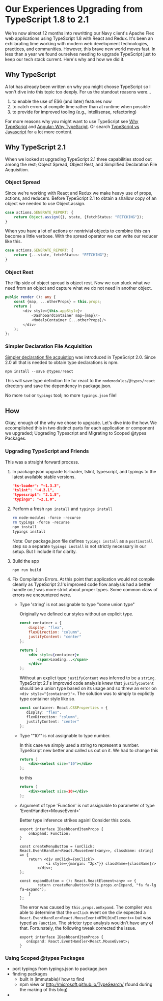# Our Experiences Upgrading from TypeScript 1.8 to 2.1

We're now almost 12 months into rewritting our Navy client's Apache Flex web
applications using TypeScript 1.8 with React and Redux. It's been an
exhilarating time working with modern web development technologies, practices,
and communities. However, this brave new world moves fast. In less than a year
we found ourselves needing to upgrade TypeScript just to keep our tech stack
current. Here's why and how we did it.

## Why TypeScript

A lot has already been written on why you might choose TypeScript so I won't
dive into this topic too deeply. For us the standout reasons were...

1. to enable the use of ES6 (and later) features now
1. to catch errors at compile time rather than at runtime when possible
1. to provide for improved tooling (e.g., intellisense, refactoring)

For more reasons why you might want to use TypeScript see [Why TypeScript](1)
and [Angular: Why TypeScript](2). Or search [TypeScript vs Javascript](3) for a
lot more content.

## Why TypeScript 2.1

When we looked at upgrading TypeScript 2.1 three capabilities stood out among
the rest; Object Spread, Object Rest, and Simplified Declaration File
Acquisition.

### Object Spread

Since we're working with React and Redux we make heavy use of props, actions,
and reducers. Before TypeScript 2.1 to obtain a shallow copy of an object we
needed to use Object.assign.

```typescript
case actions.GENERATE_REPORT: {
    return Object.assign({}, state, {fetchStatus: "FETCHING"});
}
```

When you have a lot of actions or nontrivial objects to combine this can become
a little verbose. With the spread operator we can write our reducer like this.

```typescript
case actions.GENERATE_REPORT: {
    return {...state, fetchStatus: "FETCHING"};
}
```

### Object Rest

The flip side of object spread is object rest. Now we can pluck what we need
from an object and capture what we do not need in another object.

```typescript
public render (): any {
    const {map, ...otherProps} = this.props;
    return (
        <div style={this.appStyle}>
            <DashboardContainer map={map}/>
            <ModalsContainer {...otherProps}/>
        </div>
    );
};
```

### Simpler Declaration File Acquisition

[Simpler declaration file acquistion](4) was introduced in TypeScript 2.0. Since 2.0
all that is needed to obtain type declarations is npm.

```powershell
npm install --save @types/react
```

This will save type definition file for react to the `nodemodules/@types/react`
directory and save the dependency in package.json.

No more `tsd` or `typings` tool; no more `typings.json` file!

## How

Okay, enough of the why we chose to upgrade. Let's dive into the how. We
accomplished this in two distinct parts for each application or component we
upgraded; Upgrading Typescript and Migrating to Scoped @types Packages.

### Upgrading TypeScript and Friends

This was a straight forward process.

1. In package.json upgrade ts-loader, tslint, typescript, and typings to the 
latest available stable versions.
    ```json
    "ts-loader": "~1.3.3",
    "tslint": "~4.3.1",
    "typescript": "2.1.5",
    "typings": "~2.1.0",
    ```
1. Perform a fresh `npm install` and `typings install`
    ```powershell
    rm node-modules -force -recurse
    rm typings -force -recurse
    npm install
    typings install
    ```
    Note: Our package.json file defines `typings install` as a `postinstall`
    step so a separate `typings install` is not strictly necessary in our setup.
    But I include it for clarity.

1. Build the app
    ```powershell
    npm run build
    ```

1. Fix Compilation Errors.
    At this point that application would not compile cleanly as TypeScript 2.1's
    improved code flow analysis had a better handle on / was more strict about
    proper types. Some common class of errors we encountered were.

    * Type 'string' is not assignable to type "some union type"

        Originally we defined our styles without an explicit type.

        ```jsx
        const container = {
            display: "flex",
            flexDirection: "column",
            justifyContent: "center"
        };

        return (
            <div style={container}>
                <span>Loading...</span>
            </div>
        );
        ```

        Without an explict type `justifyContent` was inferred to be a `string`.
        TypeScript 2.1's improved code analysis knew that `justifyContent`
        should be a union type based on its usage and so threw an error on `<div
        style="{container}">`. The solution was to simply to explictly type
        container style like so.

         ```typescript
        const container: React.CSSProperties = {
            display: "flex",
            flexDirection: "column",
            justifyContent: "center"
        };
        ```

    * Type '"10"' is not assignable to type number.

        In this case we simply used a string to represent a number. TypeScript 
        new better and called us out on it. We had to change this

        ```jsx
        return (
            <div><select size="10"></div>
        );
        ```

        to this

        ```jsx
        return (
            <div><select size=10></div>
        );
        ```

    * Argument of type 'Function' is not assignable to parameter of type 'EventHandler<MouseEvent<any>>'

        Better type inference strikes again! Consider this code.

        ```none
        export interface IDashboardItemProps {
            onExpand: Function;
        }

        const createMenuButton = (onClick: React.EventHandler<React.MouseEvent<any>>, className: string) => {
            return <div onClick={onClick}>
                    <i style={{margin: "2px"}} className={className}/>
                </div>;
        };

        const expandButton = (): React.ReactElement<any> => {
                return createMenuButton(this.props.onExpand, "fa fa-lg fa-expand");
            }
        };
        ```

        The error was caused by `this.props.onExpand`. The compiler was able to
        determine that the `onClick` event on the div expected a
        `React.EventHandler<React.MouseEvent<HTMLDivElement>>` but was typed as
        `Function`. The stricter type analysis wouldn't have any of that.
        Fortunately, the following tweak corrected the issue.

         ```none
        export interface IDashboardItemProps {
            onExpand: React.EventHandler<React.MouseEvent>;
        }
        ```

### Using Scoped @types Packages

  - port typings from typings.json to package.json
  - finding packages
    - built in (immutable)/ how to find
    - npm view or http://microsoft.github.io/TypeSearch/ (found during the making of this blog)
  -

[1]: https://basarat.gitbooks.io/typescript/content/docs/why-typescript.html
[2]: https://vsavkin.com/writing-angular-2-in-typescript-1fa77c78d8e8#.yrgetx4n1
[3]: http://lmgtfy.com/?q=typescript+vs+javascript
[4]: https://github.com/Microsoft/TypeScript/issues/9184